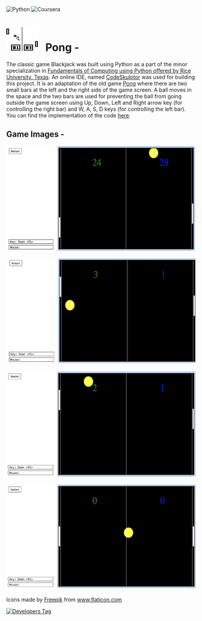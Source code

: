 ![Python](https://img.shields.io/badge/python-3670A0?style=for-the-badge&logo=python&logoColor=ffdd54)
![Coursera](https://img.shields.io/badge/Coursera-%230056D2.svg?style=for-the-badge&logo=Coursera&logoColor=white)


# <img width="84" height="64" src="./.extra/pong.png"> &nbsp; Pong -

The classic game Blackjack was built using Python as a part of the minor specialization in [Fundamentals of Computing using Python offered by Rice University, Texas](https://www.coursera.org/specializations/computer-fundamentals). An online IDE, named [CodeSkulptor](https://py2.codeskulptor.org/) was used for building this project. It is an adaptation of the old game [Pong](https://en.wikipedia.org/wiki/Pong) where there are two small bars at the left and the right side of the game screen. A ball moves in the space and the two bars are used for preventing the ball from going outside the game screen using Up, Down, Left and Right arrow key (for controlling the right bar) and W, A, S, D keys (for controlling the left bar). You can find the implementation of the code [here](http://www.codeskulptor.org/#user47_NsnhfJPt4TmFbJX.py).

## Game Images -

<img width="520" height="280" src="./.extra/img_1.png"> &nbsp;
<img width="520" height="280" src="./.extra/img_2.png"> &nbsp;
<img width="520" height="280" src="./.extra/img_3.png"> &nbsp;
<img width="520" height="280" src="./.extra/img_4.png">

<div>Icons made by <a href="https://www.freepik.com" title="Freepik">Freepik</a> from <a href="https://www.flaticon.com/" title="Flaticon">www.flaticon.com</a></div>

[![Developers Tag](https://img.shields.io/badge/Developer-anuragagarwal97-black.svg)](https://github.com/anuragagarwal97)
